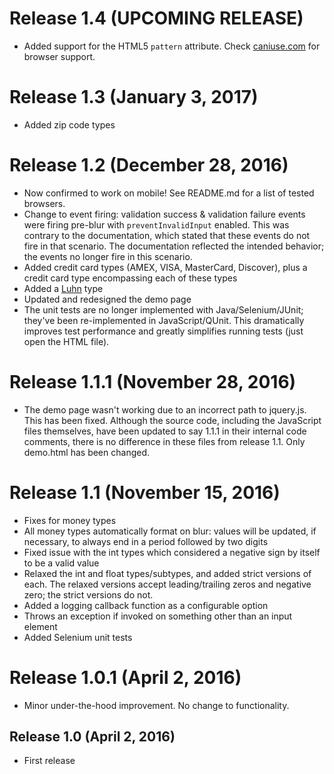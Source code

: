 # Release 1.4 (UPCOMING RELEASE)

* Added support for the HTML5 `pattern` attribute.  Check [caniuse.com](http://caniuse.com/#search=pattern) for browser support.


# Release 1.3 (January 3, 2017)

* Added zip code types


# Release 1.2 (December 28, 2016)

* Now confirmed to work on mobile!  See README.md for a list of tested browsers.
* Change to event firing:  validation success & validation failure events were firing pre-blur with `preventInvalidInput` enabled.  This was contrary to the documentation, which stated that these events do not fire in that scenario.  The documentation reflected the intended behavior; the events no longer fire in this scenario.
* Added credit card types (AMEX, VISA, MasterCard, Discover), plus a credit card type encompassing each of these types
* Added a [Luhn](https://en.wikipedia.org/wiki/Luhn_algorithm) type
* Updated and redesigned the demo page
* The unit tests are no longer implemented with Java/Selenium/JUnit; they've been re-implemented in JavaScript/QUnit.  This dramatically improves test performance and greatly simplifies running tests (just open the HTML file).


# Release 1.1.1 (November 28, 2016)

* The demo page wasn't working due to an incorrect path to jquery.js.  This has been fixed.  Although the source code, including the JavaScript files themselves, have been updated to say 1.1.1 in their internal code comments, there is no difference in these files from release 1.1.  Only demo.html has been changed.


# Release 1.1 (November 15, 2016)

* Fixes for money types
* All money types automatically format on blur:  values will be updated, if necessary, to always end in a period followed by two digits
* Fixed issue with the int types which considered a negative sign by itself to be a valid value
* Relaxed the int and float types/subtypes, and added strict versions of each.  The relaxed versions accept leading/trailing zeros and negative zero; the strict versions do not.
* Added a logging callback function as a configurable option
* Throws an exception if invoked on something other than an input element
* Added Selenium unit tests


# Release 1.0.1 (April 2, 2016)

* Minor under-the-hood improvement.  No change to functionality.


## Release 1.0 (April 2, 2016)

* First release
